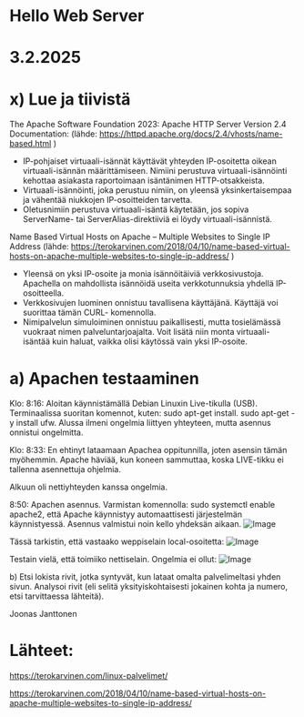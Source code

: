 Hello Web Server
===
3.2.2025
===
x) Lue ja tiivistä
===
The Apache Software Foundation 2023: Apache HTTP Server Version 2.4 Documentation: (lähde: https://httpd.apache.org/docs/2.4/vhosts/name-based.html )
- IP-pohjaiset virtuaali-isännät käyttävät yhteyden IP-osoitetta oikean virtuaali-isännän määrittämiseen. Nimiini perustuva virtuaali-isännöinti kehottaa asiakasta raportoimaan
  isäntänimen HTTP-otsakkeista.
- Virtuaali-isännöinti, joka perustuu nimiin, on yleensä yksinkertaisempaa ja vähentää niukkojen IP-osoitteiden tarvetta.
- Oletusnimiin perustuva virtuaali-isäntä käytetään, jos sopiva ServerName- tai ServerAlias-direktiiviä ei löydy virtuaali-isännistä.

Name Based Virtual Hosts on Apache – Multiple Websites to Single IP Address (lähde: https://terokarvinen.com/2018/04/10/name-based-virtual-hosts-on-apache-multiple-websites-to-single-ip-address/ )

- Yleensä on yksi IP-osoite ja monia isännöitäiviä verkkosivustoja. Apachella on mahdollista isännöidä useita verkkotunnuksia yhdellä IP-osoitteella.
- Verkkosivujen luominen onnistuu tavallisena käyttäjänä. Käyttäjä voi suorittaa tämän CURL- komennolla.
- Nimipalvelun simuloiminen onnistuu paikallisesti, mutta tosielämässä vuokraat nimen palveluntarjoajalta. Voit lisätä niin monta virtuaali-isäntää kuin haluat, vaikka olisi käytössä vain yksi IP-osoite.


a) Apachen testaaminen
===
Klo: 8:16: Aloitan käynnistämällä Debian Linuxin Live-tikulla (USB). Terminaalissa suoritan komennot, kuten: sudo apt-get install. sudo apt-get -y install ufw. Alussa ilmeni ongelmia liittyen yhteyteen, mutta asennus onnistui ongelmitta.

Klo: 8:33: En ehtinyt lataamaan Apachea oppitunnilla, joten asensin tämän myöhemmin. Apache häviää, kun koneen sammuttaa, koska LIVE-tikku ei tallenna asennettuja ohjelmia. 

Alkuun oli nettiyhteyden kanssa ongelmia. 

8:50: Apachen asennus. 
Varmistan komennolla: sudo systemctl enable apache2, että Apache käynnistyy automaattisesti järjestelmän käynnistyessä. Asennus valmistui noin kello yhdeksän aikaan.
![Image](https://github.com/user-attachments/assets/573e2bcc-c4c4-4e22-9875-e52ad4d4e5fe)

Tässä tarkistin, että vastaako weppiselain local-osoitetta:
![Image](https://github.com/user-attachments/assets/b5ef8fd7-8d44-414a-840e-8dfe46b08ef0)

Testain vielä, että toimiiko nettiselain. Ongelmia ei ollut: 
![Image](https://github.com/user-attachments/assets/81ef0cba-e95a-433e-bc9a-1a901ac4f4be)

b) Etsi lokista rivit, jotka syntyvät, kun lataat omalta palvelimeltasi yhden sivun. Analysoi rivit 
(eli selitä yksityiskohtaisesti jokainen kohta ja numero, etsi tarvittaessa lähteitä).











Joonas Janttonen

Lähteet:
===
https://terokarvinen.com/linux-palvelimet/

https://terokarvinen.com/2018/04/10/name-based-virtual-hosts-on-apache-multiple-websites-to-single-ip-address/ 
